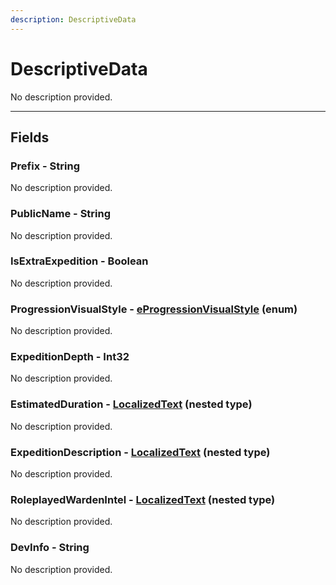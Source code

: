 ```yaml
---
description: DescriptiveData
---
```


# DescriptiveData

No description provided.

***

## Fields

### Prefix - String

No description provided.

### PublicName - String

No description provided.

### IsExtraExpedition - Boolean

No description provided.

### ProgressionVisualStyle - [eProgressionVisualStyle](../enum-types.md#eProgressionVisualStyle) (enum)

No description provided.

### ExpeditionDepth - Int32

No description provided.

### EstimatedDuration - [LocalizedText](./LocalizedText.md) (nested type)

No description provided.

### ExpeditionDescription - [LocalizedText](./LocalizedText.md) (nested type)

No description provided.

### RoleplayedWardenIntel - [LocalizedText](./LocalizedText.md) (nested type)

No description provided.

### DevInfo - String

No description provided.
